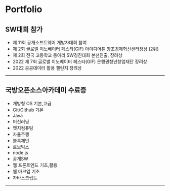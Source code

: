 # Portfolio

## SW대회 참가
- 제 11회 공개소프트웨어 개발자대회 참여
- 제 2회 글로벌 이노베이터 페스타(GIF) 아이디어톤 창조경제혁신센터장상 (2위)
- 제 2회 전국 고등학교 동아리 SW경진대회 본선진출, 장려상
- 2022 제 7회 글로벌 이노베이터 페스타(GIF) 은행권청년창업재단 장려상
- 2022 공공데이터 활용 챌린지 장려상
---------------------------------------------------
## 국방오픈소스아카데미 수료증
- 개방형 OS 기본,고급
- Git/Github 기본
- Java
- 머신러닝
- 엣지컴퓨팅
- 자율주행
- 블록체인
- 로보틱스
- node.js
- 공개SW
- 웹 프론트엔드 기초,활용
- 웹 마크업 기초
- 자바스크립트
---------------------------------------------------
